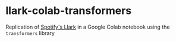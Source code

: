 # llark-colab-transformers
Replication of [Spotify's Llark](https://github.com/spotify-research/llark) in a Google Colab notebook using the `transformers` library
